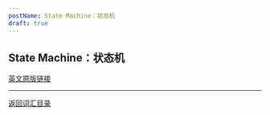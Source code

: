 ```yaml
---
postName: State Machine：状态机
draft: true
---
```

## State Machine：状态机



[英文原版链接](https://wiki.internetcomputer.org/wiki/Glossary)

---
[返回词汇目录](../glossary)